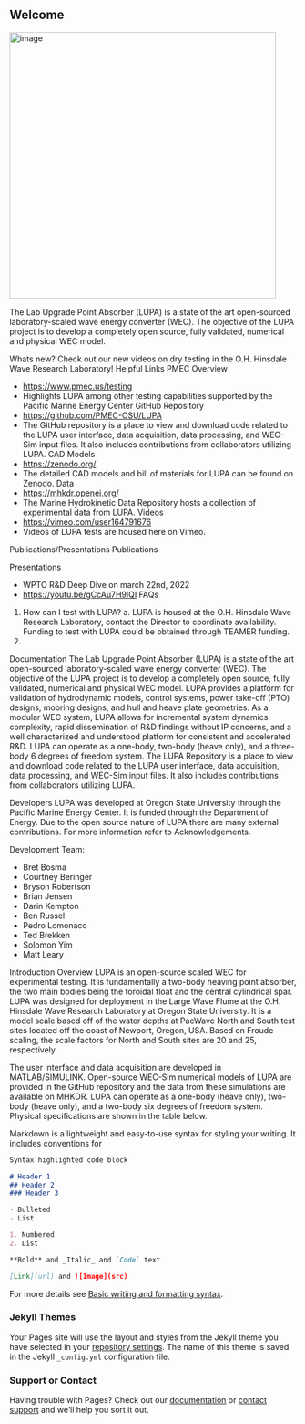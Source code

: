 ## Welcome

<img width="468" alt="image" src="https://user-images.githubusercontent.com/75865953/166865752-c4924ca0-913b-4bd9-9383-e20225a07192.png">

The Lab Upgrade Point Absorber (LUPA) is a state of the art open-sourced laboratory-scaled wave energy converter (WEC). The objective of the LUPA project is to develop a completely open source, fully validated, numerical and physical WEC model. 

Whats new?
Check out our new videos on dry testing in the O.H. Hinsdale Wave Research Laboratory!
Helpful Links
PMEC Overview
- https://www.pmec.us/testing
- Highlights LUPA among other testing capabilities supported by the Pacific Marine Energy Center
GitHub Repository
- https://github.com/PMEC-OSU/LUPA
- The GitHub repository is a place to view and download code related to the LUPA user interface, data acquisition, data processing, and WEC-Sim input files. It also includes contributions from collaborators utilizing LUPA.
CAD Models
- https://zenodo.org/
- The detailed CAD models and bill of materials for LUPA can be found on Zenodo.
Data
- https://mhkdr.openei.org/
- The Marine Hydrokinetic Data Repository hosts a collection of experimental data from LUPA.
Videos
- https://vimeo.com/user164791676
- Videos of LUPA tests are housed here on Vimeo.

Publications/Presentations
Publications

Presentations
- WPTO R&D Deep Dive on march 22nd, 2022
- https://youtu.be/gCcAu7H9lQI
FAQs
1.	How can I test with LUPA?
a.	LUPA is housed at the O.H. Hinsdale Wave Research Laboratory, contact the Director to coordinate availability. Funding to test with LUPA could be obtained through TEAMER funding.
2.	

Documentation
The Lab Upgrade Point Absorber (LUPA) is a state of the art open-sourced laboratory-scaled wave energy converter (WEC). The objective of the LUPA project is to develop a completely open source, fully validated, numerical and physical WEC model. LUPA provides a platform for validation of hydrodynamic models, control systems, power take-off (PTO) designs, mooring designs, and hull and heave plate geometries. As a modular WEC system, LUPA allows for incremental system dynamics complexity, rapid dissemination of R&D findings without IP concerns, and a well characterized and understood platform for consistent and accelerated R&D. LUPA can operate as a one-body, two-body (heave only), and a three-body 6 degrees of freedom system. The LUPA Repository is a place to view and download code related to the LUPA user interface, data acquisition, data processing, and WEC-Sim input files. It also includes contributions from collaborators utilizing LUPA.

Developers
LUPA was developed at Oregon State University through the Pacific Marine Energy Center. It is funded through the Department of Energy. Due to the open source nature of LUPA there are many external contributions. For more information refer to Acknowledgements.

Development Team:
- Bret Bosma
- Courtney Beringer
- Bryson Robertson
- Brian Jensen
- Darin Kempton
- Ben Russel
- Pedro Lomonaco
- Ted Brekken
- Solomon Yim
- Matt Leary


Introduction
Overview
LUPA is an open-source scaled WEC for experimental testing. It is fundamentally a two-body heaving point absorber, the two main bodies being the toroidal float and the central cylindrical spar. LUPA was designed for deployment in the Large Wave Flume at the O.H. Hinsdale Wave Research Laboratory at Oregon State University. It is a model scale based off of the water depths at PacWave North and South test sites located off the coast of Newport, Oregon, USA. Based on Froude scaling, the scale factors for North and South sites are 20 and 25, respectively.

The user interface and data acquisition are developed in MATLAB/SIMULINK. Open-source WEC-Sim numerical models of LUPA are provided in the GitHub repository and the data from these simulations are available on MHKDR. LUPA can operate as a one-body (heave only), two-body (heave only), and a two-body six degrees of freedom system. Physical specifications are shown in the table below.

Markdown is a lightweight and easy-to-use syntax for styling your writing. It includes conventions for

```markdown
Syntax highlighted code block

# Header 1
## Header 2
### Header 3

- Bulleted
- List

1. Numbered
2. List

**Bold** and _Italic_ and `Code` text

[Link](url) and ![Image](src)
```

For more details see [Basic writing and formatting syntax](https://docs.github.com/en/github/writing-on-github/getting-started-with-writing-and-formatting-on-github/basic-writing-and-formatting-syntax).

### Jekyll Themes

Your Pages site will use the layout and styles from the Jekyll theme you have selected in your [repository settings](https://github.com/PMEC-OSU/LUPA/settings/pages). The name of this theme is saved in the Jekyll `_config.yml` configuration file.


### Support or Contact

Having trouble with Pages? Check out our [documentation](https://docs.github.com/categories/github-pages-basics/) or [contact support](https://support.github.com/contact) and we’ll help you sort it out.
